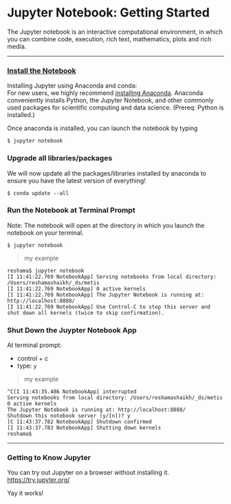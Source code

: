 # Jupyter Notebook:  Getting Started
The Jupyter notebook is an interactive computational environment, in which you can combine code, execution, rich text, mathematics, plots and rich media. 

---

### [Install the Notebook](http://jupyter.readthedocs.io/en/latest/install.html)
Installing Jupyter using Anaconda and conda:  
For new users, we highly recommend [installing Anaconda](https://www.continuum.io/downloads). Anaconda conveniently installs Python, the Jupyter Notebook, and other commonly used packages for scientific computing and data science.  (Prereq: Python is installed.)

Once anaconda is installed, you can launch the notebook by typing
```{bash}
$ jupyter notebook
```

### Upgrade all libraries/packages
We will now update all the packages/libraries installed by anaconda to ensure you have the latest version of everything!

```{bash}
$ conda update --all
```

### Run the Notebook at Terminal Prompt  
Note:  The notebook will open at the directory in which you launch the notebook on your terminal.  
```
$ jupyter notebook
```
>my example
```console
reshama$ jupyter notebook
[I 11:41:22.769 NotebookApp] Serving notebooks from local directory: /Users/reshamashaikh/_ds/metis
[I 11:41:22.769 NotebookApp] 0 active kernels 
[I 11:41:22.769 NotebookApp] The Jupyter Notebook is running at: http://localhost:8888/
[I 11:41:22.769 NotebookApp] Use Control-C to stop this server and shut down all kernels (twice to skip confirmation).
```

### Shut Down the Juypter Notebook App
At terminal prompt:  
 * control + c
 * type:  `y`

>my example 
```console
^C[I 11:43:35.486 NotebookApp] interrupted
Serving notebooks from local directory: /Users/reshamashaikh/_ds/metis
0 active kernels 
The Jupyter Notebook is running at: http://localhost:8888/
Shutdown this notebook server (y/[n])? y
[C 11:43:37.782 NotebookApp] Shutdown confirmed
[I 11:43:37.783 NotebookApp] Shutting down kernels
reshama$ 
```

---

### Getting to Know Jupyter

You can try out Jupyter on a browser without installing it.  
https://try.jupyter.org/

Yay it works!